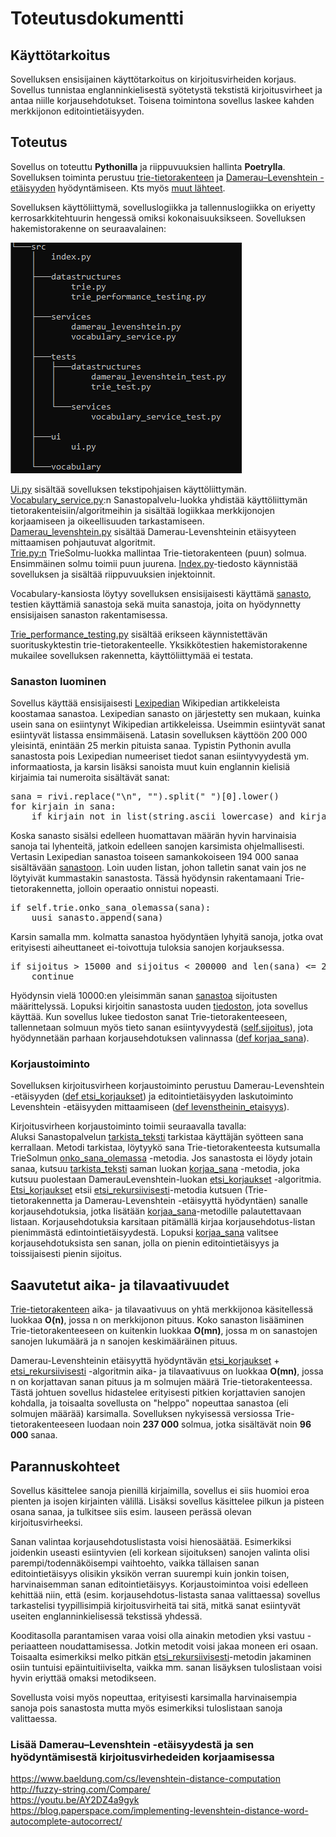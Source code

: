 # Toteutusdokumentti

## Käyttötarkoitus

Sovelluksen ensisijainen käyttötarkoitus on kirjoitusvirheiden korjaus. Sovellus tunnistaa englanninkielisestä syötetystä tekstistä kirjoitusvirheet ja antaa niille korjausehdotukset. Toisena toimintona sovellus laskee kahden merkkijonon editointietäisyyden.

## Toteutus

Sovellus on toteuttu **Pythonilla** ja riippuvuuksien hallinta **Poetrylla**. Sovelluksen toiminta perustuu [trie-tietorakenteen](https://en.wikipedia.org/wiki/Trie) ja [Damerau–Levenshtein -etäisyyden](https://en.wikipedia.org/wiki/Damerau%E2%80%93Levenshtein_distance) hyödyntämiseen. Kts myös [muut lähteet](https://github.com/tietotuomas/Kirjoitusvirheiden-korjaaja/edit/main/dokumentit/toteutus.md#lis%C3%A4%C3%A4-dameraulevenshtein--et%C3%A4isyydest%C3%A4-ja-sen-hy%C3%B6dynt%C3%A4misest%C3%A4-kirjoitusvirhedeiden-korjaamisessa).

Sovelluksen käyttöliittymä, sovelluslogiikka ja tallennuslogiikka on eriyetty kerrosarkkitehtuurin hengessä omiksi kokonaisuuksikseen. Sovelluksen hakemistorakenne on seuraavalainen:

![Hakemistorakenne](/dokumentit/hakemistorakenne.png)


[Ui.py](/src/ui/ui.py) sisältää sovelluksen tekstipohjaisen käyttöliittymän.   
[Vocabulary_service.py](/src/services/vocabulary_service.py):n Sanastopalvelu-luokka yhdistää käyttöliittymän tietorakenteisiin/algoritmeihin ja sisältää logiikkaa merkkijonojen korjaamiseen ja oikeellisuuden tarkastamiseen.  
[Damerau_levenshtein.py](/src/services/damerau_levenshtein.py) sisältää Damerau-Levenshteinin etäisyyteen mittaamisen pohjautuvat algoritmit.  
[Trie.py:n](/src/datastructures/trie.py) TrieSolmu-luokka mallintaa Trie-tietorakenteen (puun) solmua. Ensimmäinen solmu toimii puun juurena.
[Index.py](/src/index.py)-tiedosto käynnistää sovelluksen ja sisältää riippuvuuksien injektoinnit.  

Vocabulary-kansiosta löytyy sovelluksen ensisijaisesti käyttämä [sanasto](/src/vocabulary/modified_wiktionary.txt), testien käyttämiä sanastoja sekä muita sanastoja, joita on hyödynnetty ensisijaisen sanaston rakentamisessa.

[Trie_performance_testing.py](/src/datastructures/trie_performance_testing.py) sisältää erikseen käynnistettävän suorituskyktestin trie-tietorakenteelle. Yksikkötestien hakemistorakenne mukailee sovelluksen rakennetta, käyttöliittymää ei testata.

### Sanaston luominen

Sovellus käyttää ensisijaisesti [Lexipedian](https://en.lexipedia.org/) Wikipedian artikkeleista koostamaa sanastoa. Lexipedian sanasto on järjestetty sen mukaan, kuinka usein sana on esiintynyt Wikipedian artikkeleissa. Useimmin esiintyvät sanat esiintyvät listassa ensimmäisenä. Latasin sovelluksen käyttöön 200 000 yleisintä, enintään 25 merkin pituista sanaa. Typistin Pythonin avulla sanastosta pois Lexipedian numeeriset tiedot sanan esiintyvyydestä ym. informaatiosta, ja karsin lisäksi sanoista muut kuin englannin kielisiä kirjaimia tai numeroita sisältävät sanat:  
<pre>
sana = rivi.replace("\n", "").split(" ")[0].lower()  
for kirjain in sana: 
    if kirjain not in list(string.ascii_lowercase) and kirjain not in list(string.digits) and kirjain not in  ["'", "-"]:
</pre>

Koska sanasto sisälsi edelleen huomattavan määrän hyvin harvinaisia sanoja tai lyhenteitä, jatkoin edelleen sanojen karsimista ohjelmallisesti. Vertasin Lexipedian sanastoa toiseen samankokoiseen 194 000 sanaa sisältävään [sanastoon](http://www.gwicks.net/dictionaries.htm). Loin uuden listan, johon talletin sanat vain jos ne löytyivät kummastakin sanastosta. Tässä hyödynsin rakentamaani Trie-tietorakennetta, jolloin operaatio onnistui nopeasti.
<pre>
if self.trie.onko_sana_olemassa(sana):
    uusi_sanasto.append(sana)
</pre>

Karsin samalla mm. kolmatta sanastoa hyödyntäen lyhyitä sanoja, jotka ovat erityisesti aiheuttaneet ei-toivottuja tuloksia sanojen korjauksessa.
<pre>
if sijoitus > 15000 and sijoitus < 200000 and len(sana) <= 2:
    continue
</pre>

Hyödynsin vielä 10000:en yleisimmän sanan [sanastoa](https://englishgrammarhere.com/vocabulary/10000-most-common-words-in-english/) sijoitusten määrittelyssä. Lopuksi kirjoitin sanastosta uuden [tiedoston](/src/vocabulary/modified_wiktionary.txt), jota sovellus käyttää. Kun sovellus lukee tiedoston sanat Trie-tietorakenteeseen, tallennetaan solmuun myös tieto sanan esiintyvyydestä ([self.sijoitus](/src/datastructures/trie.py)), jota hyödynnetään parhaan korjausehdotuksen valinnassa ([def korjaa_sana](/src/services/vocabulary_service.py)).

### Korjaustoiminto

Sovelluksen kirjoitusvirheen korjaustoiminto perustuu Damerau-Levenshtein -etäisyyden ([def etsi_korjaukset](/src/services/damerau_levenshtein.py)) ja editointietäisyyden laskutoiminto Levenshtein -etäisyyden mittaamiseen ([def levenstheinin_etaisyys](/src/services/damerau_levenshtein.py)). 

Kirjoitusvirheen korjaustoiminto toimii seuraavalla tavalla:  
Aluksi Sanastopalvelun [tarkista_teksti](/src/services/vocabulary_service.py) tarkistaa käyttäjän syötteen sana kerrallaan. Metodi tarkistaa, löytyykö sana Trie-tietorakenteesta kutsumalla TrieSolmun [onko_sana_olemassa](/src/datastructures/trie.py) -metodia. Jos sanastosta ei löydy jotain sanaa, kutsuu [tarkista_teksti](/src/services/vocabulary_service.py) saman luokan [korjaa_sana](/src/services/vocabulary_service.py) -metodia, joka kutsuu puolestaan DamerauLevenshtein-luokan [etsi_korjaukset](/src/services/damerau_levenshtein.py) -algoritmia. [Etsi_korjaukset](/src/services/damerau_levenshtein.py) etsii [etsi_rekursiivisesti](/src/services/damerau_levenshtein.py)-metodia kutsuen (Trie-tietorakennetta ja Damerau-Levenshtein -etäisyyttä hyödyntäen) sanalle korjausehdotuksia, jotka lisätään [korjaa_sana](/src/services/vocabulary_service.py)-metodille palautettavaan listaan. Korjausehdotuksia karsitaan pitämällä kirjaa korjausehdotus-listan pienimmästä edintointietäisyydestä. Lopuksi [korjaa_sana](/src/services/vocabulary_service.py) valitsee korjausehdotuksista sen sanan, jolla on pienin editointietäisyys ja toissijaisesti pienin sijoitus. 

## Saavutetut aika- ja tilavaativuudet 
[Trie-tietorakenteen](/src/datastructures/trie.py) aika- ja tilavaativuus on yhtä merkkijonoa käsitellessä luokkaa **O(n)**, jossa n on merkkijonon pituus. Koko sanaston lisääminen Trie-tietorakenteeseen on kuitenkin luokkaa **O(mn)**, jossa m on sanastojen sanojen lukumäärä ja n sanojen keskimääräinen pituus.  

Damerau-Levenshteinin etäisyyttä hyödyntävän [etsi_korjaukset](/src/services/damerau_levenshtein.py) + [etsi_rekursiivisesti](/src/services/damerau_levenshtein.py) -algoritmin aika- ja tilavaativuus on luokkaa **O(mn)**, jossa n on korjattavan sanan pituus ja m solmujen määrä Trie-tietorakenteessa. Tästä johtuen sovellus hidastelee erityisesti pitkien korjattavien sanojen kohdalla, ja toisaalta sovellusta on "helppo" nopeuttaa sanastoa (eli solmujen määrää) karsimalla. Sovelluksen nykyisessä versiossa Trie-tietorakenteeseen luodaan noin **237 000** solmua, jotka sisältävät noin **96 000** sanaa.


## Parannuskohteet

Sovellus käsittelee sanoja pienillä kirjaimilla, sovellus ei siis huomioi eroa pienten ja isojen kirjainten välillä. Lisäksi sovellus käsittelee pilkun ja pisteen osana sanaa, ja tulkitsee siis esim. lauseen perässä olevan kirjoitusvirheeksi.

Sanan valintaa korjausehdotuslistasta voisi hienosäätää. Esimerkiksi joidenkin useasti esiintyvien (eli korkean sijoituksen) sanojen valinta olisi parempi/todennäköisempi vaihtoehto, vaikka tällaisen sanan editointietäisyys olisikin yksikön verran suurempi kuin jonkin toisen, harvinaisemman sanan editointietäisyys. Korjaustoimintoa voisi edelleen kehittää niin, että (esim. korjausehdotus-listasta sanaa valittaessa) sovellus tarkastelisi tyypillisimpiä kirjoitusvirheitä tai sitä, mitkä sanat esiintyvät useiten englanninkielisessä tekstissä yhdessä.

Kooditasolla parantamisen varaa voisi olla ainakin metodien yksi vastuu -periaatteen noudattamisessa. Jotkin metodit voisi jakaa moneen eri osaan. Toisaalta esimerkiksi melko pitkän [etsi_rekursiivisesti](/src/services/damerau_levenshtein.py)-metodin jakaminen osiin tuntuisi epäintuitiiviselta, vaikka mm. sanan lisäyksen tuloslistaan voisi hyvin eriyttää omaksi metodikseen.

Sovellusta voisi myös nopeuttaa, erityisesti karsimalla harvinaisempia sanoja pois sanastosta mutta myös esimerkiksi tuloslistaan sanoja valittaessa.

### Lisää Damerau–Levenshtein -etäisyydestä ja sen hyödyntämisestä kirjoitusvirhedeiden korjaamisessa
https://www.baeldung.com/cs/levenshtein-distance-computation  
http://fuzzy-string.com/Compare/  
https://youtu.be/AY2DZ4a9gyk  
https://blog.paperspace.com/implementing-levenshtein-distance-word-autocomplete-autocorrect/
